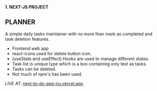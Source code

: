 **1. NEXT-JS PROJECT**
##  PLANNER 
A simple daily tasks maintainer with no more than mark as completed and task deletion features.

- Frontend web app
- react-icons used for delete button icon.
- (useState and useEffect) Hooks are used to manage different states.
- Task list is unique type which is a box containing only text as tasks. 
- Tasks can be deleted.
- Not much of npm's has been used.

LIVE AT: [next-to-do-app-nu.vercel.app](https://next-to-do-app-nu.vercel.app)
